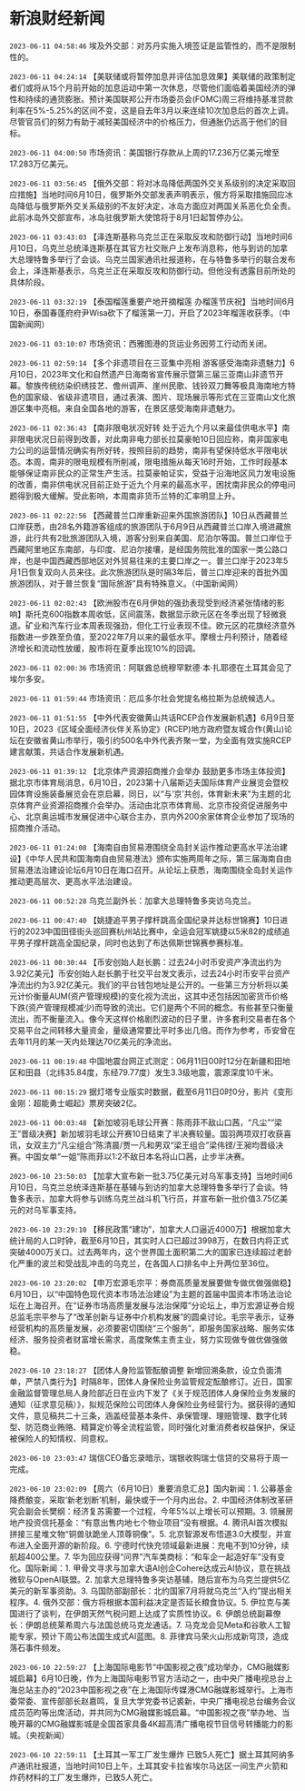 # 新浪财经新闻
`2023-06-11 04:58:46` 埃及外交部：对苏丹实施入境签证是监管性的，而不是限制性的。

`2023-06-11 04:24:14`  【美联储或将暂停加息并评估加息效果】美联储的政策制定者们或将从15个月前开始的加息运动中第一次休息，尽管他们面临着美国经济的弹性和持续的通货膨胀。预计美国联邦公开市场委员会(FOMC)周三将维持基准贷款利率在5%-5.25%的区间不变，这是自去年3月以来连续10次加息后的首次上调。尽管官员们的努力有助于减轻美国经济中的价格压力，但通胀仍远高于他们的目标。

`2023-06-11 04:00:50` 市场资讯：美国银行存款从上周的17.236万亿美元增至17.283万亿美元。

`2023-06-11 03:56:45` 【俄外交部：将对冰岛降低两国外交关系级别的决定采取回应措施】当地时间6月10日，俄罗斯外交部发表声明表示，俄方将采取措施回应冰岛降低与俄罗斯外交关系级别的不友好决定，冰岛方面应对两国关系恶化负全责。此前冰岛外交部宣布，冰岛驻俄罗斯大使馆将于8月1日起暂停办公。

`2023-06-11 03:43:03` 【泽连斯基称乌克兰正在采取反攻和防御行动】当地时间6月10日，乌克兰总统泽连斯基在其官方社交账户上发布消息称，他与到访的加拿大总理特鲁多举行了会谈。乌克兰国家通讯社报道称，在与特鲁多举行的联合发布会上，泽连斯基表示，乌克兰正在采取反攻和防御行动。但他没有透露目前所处的具体阶段。

`2023-06-11 03:32:19` 【泰国榴莲重要产地开摘榴莲 办榴莲节庆祝】当地时间6月10日，泰国春蓬府府尹Wisa砍下了榴莲第一刀，开启了2023年榴莲收获季。（中国新闻网）

`2023-06-11 03:10:07` 市场资讯：西雅图港的货运业务因劳工行动而关闭。

`2023-06-11 02:59:14` 【多个非遗项目在三亚集中亮相 游客感受海南非遗魅力】6月10日，2023年文化和自然遗产日海南省宣传展示暨第三届三亚南山非遗节开幕。黎族传统纺染织绣技艺、儋州调声、崖州民歌、钱铃双刀舞等极具海南地方特色的国家级、省级非遗项目，通过表演、图片、现场展示等形式在三亚南山文化旅游区集中亮相。来自全国各地的游客，在景区感受海南非遗魅力。

`2023-06-11 02:36:43` 【南非限电状况好转 处于近九个月以来最佳供电水平】南非限电状况日前得到改善，对此南非电力部长拉莫豪帕10日回应称，南非国家电力公司的运营情况确实有所好转，按照目前的趋势，南非有望保持低水平限电状态。本周，南非的限电规模有所削减，限电措施从每天16时开始，工作时段基本能够保证南非民众的正常生产生活。拉莫豪帕证实，受益于沿海地区风力发电设施的改善，南非供电状况目前正处于近九个月来的最高水平，困扰南非民众的停电问题得到极大缓解。受此影响，本周南非货币兰特的汇率明显上升。

`2023-06-11 02:22:56` 【西藏普兰口岸重新迎来外国旅游团队】10日从西藏普兰口岸获悉，由28名外籍游客组成的旅游团队于6月9日从西藏普兰口岸入境进藏旅游，此行共有2批旅游团队入境，游客分别来自美国、尼泊尔等国。普兰口岸位于西藏阿里地区东南部，与印度、尼泊尔接壤，是经国务院批准的国家一类公路口岸，也是中国西藏西部地区对外贸易往来的主要口岸之一。普兰口岸于2023年5月1日恢复双向人员来往。此次旅游团队是时隔3年后，普兰口岸迎来的首批外国旅游团队，对于普兰恢复“国际旅游”具有特殊意义。（中国新闻网）

`2023-06-11 02:02:43` 【欧洲股市在6月伊始的强劲表现受到经济紧张情绪的影响】斯托克600指数本周收低，区间震荡，数据显示欧元区在冬季出现了轻微衰退。矿业和汽车行业本周表现强劲，但化工行业表现不佳。欧元区的花旗经济意外指数进一步跌至负值，至2022年7月以来的最低水平。摩根士丹利预计，随着经济增长和流动性放缓，股市将在夏季出现10%的回调。

`2023-06-11 02:00:36` 市场资讯：阿联酋总统穆罕默德·本·扎耶德在土耳其会见了埃尔多安。

`2023-06-11 01:59:44` 市场资讯：厄瓜多尔社会党提名格拉斯为总统候选人。

`2023-06-11 01:51:55` 【中外代表安徽黄山共话RCEP合作发展新机遇】6月9日至10日，2023《区域全面经济伙伴关系协定》(RCEP)地方政府暨友城合作(黄山)论坛在安徽省黄山市举行，吸引约500名中外代表齐聚一堂，为全面有效实施RCEP建言献策，共话合作发展新机遇。

`2023-06-11 01:39:12` 【北京体产资源招商推介会举办 鼓励更多市场主体投资】据北京市体育局消息，6月10日，2023第十八届斯迈夫国际体育产业展览会暨校园体育设施装备展览会在京启幕，同日，以“与‘京’共创，体育新未来”为主题的北京体育产业资源招商推介会举办。活动由北京市体育局、北京市投资促进服务中心、北京奥运城市发展促进中心联合主办，京内外200余家体育企业参加了现场的招商推介活动。

`2023-06-11 01:24:08`  【海南自由贸易港围绕全岛封关运作推动更高水平法治建设】《中华人民共和国海南自由贸易港法》颁布实施两周年之际，第三届海南自由贸易港法治建设论坛6月10日在海口召开。从论坛上获悉，海南围绕全岛封关运作推动更高层次、更高水平法治建设。

`2023-06-11 00:52:28` 乌克兰副外长：加拿大总理特鲁多突访乌克兰。

`2023-06-11 00:47:40` 【姚捷追平男子撑杆跳高全国纪录并达标世锦赛】10日进行的2023中国田径街头巡回赛杭州站比赛中，全运会冠军姚捷以5米82的成绩追平男子撑杆跳高全国纪录，同时也达到了布达佩斯世锦赛参赛标准。

`2023-06-11 00:30:44` 【币安创始人赵长鹏：过去24小时币安资产净流出约为3.92亿美元】币安创始人赵长鹏于社交平台发文表示，过去24小时币安平台资产净流出约为3.92亿美元。我们的平台钱包地址是公开的。一些第三方分析将以美元计价衡量AUM(资产管理规模)的变化视为流出，这其中还包括因加密货币价格下跌(资产管理规模减少)而导致的流出。它们是两个不同的概念。有些甚至只衡量流出，而不衡量流入。像今天这样价格剧烈波动的日子里，许多套利交易者在各个交易平台之间转移大量资金，量级通常要比平时多出几倍。而作为参考，币安曾在去年11月的某一天内处理达70亿美元的净流出。

`2023-06-11 00:19:48`  中国地震台网正式测定：06月11日00时12分在新疆和田地区和田县（北纬35.84度，东经79.77度）发生3.3级地震，震源深度10千米。

`2023-06-11 00:15:29` 据灯塔专业版实时数据，截至6月11日0时0分，影片《变形金刚：超能勇士崛起》票房突破2亿。

`2023-06-11 00:03:48` 【新加坡羽毛球公开赛：陈雨菲不敌山口茜，“凡尘”“梁王”晋级决赛】新加坡羽毛球公开赛10日结束了半决赛较量。国羽两项双打收获喜讯，女双主力“凡尘组合”陈清晨/贾一凡和男双“梁王组合”梁伟铿/王昶均晋级决赛。中国女单“一姐”陈雨菲以1:2不敌日本名将山口茜，止步半决赛。

`2023-06-10 23:50:03` 【加拿大宣布新一批3.75亿美元对乌军事支持】当地时间6月10日，乌克兰总统泽连斯基在基辅与到访的加拿大总理特鲁多举行了会谈。特鲁多表示，加拿大将参与训练乌克兰战斗机飞行员，并宣布新一批价值3.75亿美元的对乌军事支持。

`2023-06-10 23:29:10` 【移民政策“建功”，加拿大人口逼近4000万】根据加拿大统计局的人口时钟，截至6月10日，其实时人口已超过3998万，在数日内将正式突破4000万关口。过去两年内，这个世界国土面积第二大的国家已连续超过老龄化严重的波兰和受战乱冲击的乌克兰，在各国人口排名中上升两位至36位。

`2023-06-10 23:20:02` 【申万宏源毛宗平：券商高质量发展要做专做优做强做稳】6月10日，以“中国特色现代资本市场法治建设”为主题的首届中国资本市场法治论坛在上海召开。在“证券市场高质量发展与法治保障”分论坛上，申万宏源证券合规总监毛宗平参与了“改革创新与证券中介机构发展”的圆桌讨论。毛宗平表示，证券经营机构的高质量发展，必须要密切围绕“三个服务”，即服务国家战略、服务实体经济、服务投资者财富增长需求，高度聚焦主责主业，努力实现做专做优做强做稳。

`2023-06-10 23:18:27` 【团体人身险监管酝酿调整 新增回溯条款，设立负面清单，严禁八类行为】时隔8年，团体人身保险业务监管规定酝酿修订。近日，国家金融监督管理总局人身险部近日在业内下发了《关于规范团体人身保险业务发展的通知（征求意见稿）》，拟规范保险公司团体人身保险业务经营行为。据获得的通知文件，意见稿共二十三条，涵盖经营基本条件、承保管理、理赔管理、数字化转型、防范商业贿赂、精算定价等全流程监管，同时强化对重消费者权益保护，保证被保险人的知情权、同意权。

`2023-06-10 23:03:47` 瑞信CEO备忘录暗示，瑞银收购瑞士信贷的交易将于周一完成。

`2023-06-10 23:02:09` 【周六（6月10日）重要消息汇总】国内新闻：1. 公募基金降费酿变，采取‘新老划断’机制，最快或于一个月内出台。2. 中国经济体制改革研究会副会长樊纲：经济复苏需要一个过程，今年5%以上增长可以预期。3. 领展房地产投资信托基金：“有意出售内地七个物业项目”没有根据。4. 腾讯AI首次模拟拼接三星堆文物“铜兽驮跪坐人顶尊铜像”。5. 北京智源发布悟道3.0大模型，并宣布进入全面开源的新阶段。6. 宁德时代快充领域最新进展：充电不到10分钟，续航超400公里。7. 华为回应获得“问界”汽车类商标：“和车企一起造好车”没有变化。国际新闻：1. 甲骨文寻求与加拿大语AI创企Cohere达成云AI协议，意在挑战微软与OpenAI联盟。2. 加拿大总理特鲁多突访基辅，随后宣布为乌克兰提供5亿美元的新军事资助。3. 乌国防部副部长：北约国家7月将就乌克兰“入约”提出相关程序。4. 俄外交部：俄方将根据本国利益决定是否延长粮食协议。5. 伊拉克与美国进行了谈判，在伊朗天然气税问题上达成了实质性协议。6. 伊朗总统副幕僚长：伊朗总统莱希周六与法国总统马克龙通话。7. 马克龙会见Meta和谷歌人工智能专家，预计下周公布法国生成式AI蓝图。8. 菲律宾马荣火山形成新穹顶，造成落石事件频发。

`2023-06-10 22:59:27` 【上海国际电影节“中国影视之夜”成功举办，CMG融媒影城启幕】6月10日晚，作为上海国际电影节官方活动之一，由中央广播电视总台上海总站主办的“2023中国影视之夜”在上海国际传媒港CMG融媒影城举行。上海市委常委、宣传部部长赵嘉鸣，复旦大学党委书记裘新，中央广播电视总台编务会议成员范昀等出席活动，并共同为CMG融媒影城启幕。“中国影视之夜”举办地、当晚开幕的CMG融媒影城是全国首家具备4K超高清广播电视节目信号转播能力的影城。（央视新闻）

`2023-06-10 22:59:11` 【土耳其一军工厂发生爆炸 已致5人死亡】据土耳其阿纳多卢通讯社报道，当地时间10日上午，土耳其安卡拉省埃尔马达区一间生产火箭和炸药材料的工厂发生爆炸，已致5人死亡。


